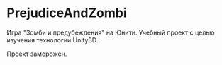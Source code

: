 # PrejudiceAndZombi
Игра "Зомби и предубеждения" на Юнити.
Учебный проект с целью изучения технологии Unity3D.

Проект заморожен.
